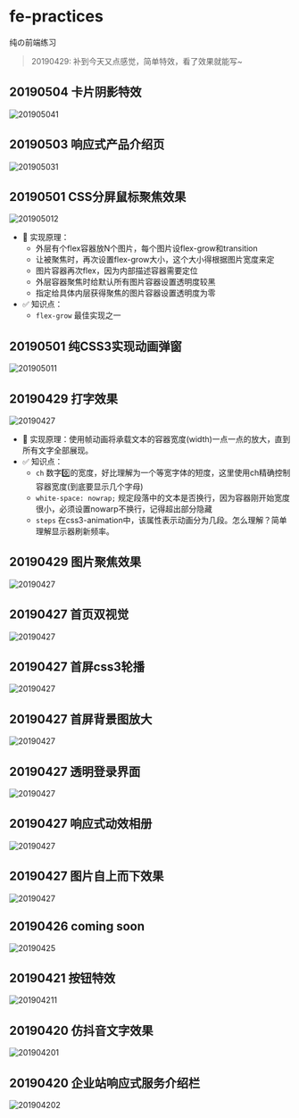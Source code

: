 # fe-practices

纯の前端练习

> 20190429: 补到今天又点感觉，简单特效，看了效果就能写~

## 20190504 卡片阴影特效

![201905041](/017_20190504_Card-Effects/preview.gif)

## 20190503 响应式产品介绍页

![201905031](/016_20190503_Responsive-Product-Card/preview.gif)

## 20190501 CSS分屏鼠标聚焦效果

![201905012](/20190502_CSS-Split-Screen-Hover/preview.gif)

* 🎉 实现原理：
  * 外层有个flex容器放N个图片，每个图片设flex-grow和transition
  * 让被聚焦时，再次设置flex-grow大小，这个大小得根据图片宽度来定
  * 图片容器再次flex，因为内部描述容器需要定位
  * 外层容器聚焦时给默认所有图片容器设置透明度较黑
  * 指定给具体内层获得聚焦的图片容器设置透明度为零
* ✅ 知识点：
  * `flex-grow` 最佳实现之一

## 20190501 纯CSS3实现动画弹窗

![201905011](/20190501_CSS3-Animated-Modal/preview.gif)

## 20190429 打字效果

![20190427](/20190429_Text-Typing/preview.gif)

* 🎉 实现原理：使用帧动画将承载文本的容器宽度(width)一点一点的放大，直到所有文字全部展现。
* ✅ 知识点：
  * `ch` 数字0️⃣的宽度，好比理解为一个等宽字体的短度，这里使用ch精确控制容器宽度(到底要显示几个字母)
  * `white-space: nowrap;` 规定段落中的文本是否换行，因为容器刚开始宽度很小，必须设置nowarp不换行，记得超出部分隐藏
  * `steps` 在css3-animation中，该属性表示动画分为几段。怎么理解？简单理解显示器刷新频率。

## 20190429 图片聚焦效果

![20190427](/20190429_Image-Hover/preview.gif)

## 20190427 首页双视觉

![20190427](/011_20190427_Dual-Parallax-Effect/preview.gif)

## 20190427 首屏css3轮播

![20190427](/010_20190427_Full-Landing-Carousel/preview.gif)

## 20190427 首屏背景图放大

![20190427](/009_20190427_Animated-Full-Landing/preview.gif)

## 20190427 透明登录界面

![20190427](/008_20190427_Transparent-Login-Form/preview.jpg)

## 20190427 响应式动效相册

![20190427](/007_20190427_responsive-gallery/gallery.gif)

## 20190427 图片自上而下效果

![20190427](http://cdn.jerryshi.com/picgo/img-effect.gif)

## 20190426 coming soon

![20190425](http://cdn.jerryshi.com/picgo/1556209300084.jpg)

## 20190421 按钮特效

![201904211](http://cdn.jerryshi.com/picgo/hover-effect-button.gif)

## 20190420 仿抖音文字效果

![201904201](http://cdn.jerryshi.com/picgo/dy.gif)

## 20190420 企业站响应式服务介绍栏

![201904202](http://cdn.jerryshi.com/picgo/services-section.gif)